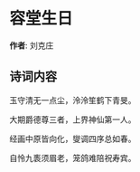 # 容堂生日

**作者**: 刘克庄

## 诗词内容

玉守清无一点尘，泠泠笙鹤下青旻。

大期爵德尊三者，上界神仙第一人。

经画中原皆向化，燮调四序总如春。

自怜九袠须眉老，笼鸽难陪祝寿宾。

